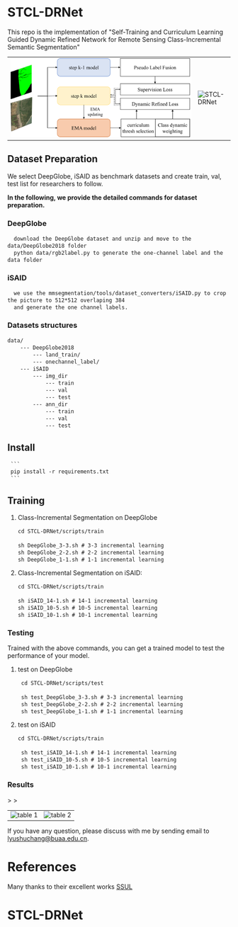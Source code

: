 # STCL-DRNet

This repo is the implementation of "Self-Training and Curriculum Learning Guided Dynamic Refined Network for Remote Sensing Class-Incremental Semantic Segmentation" 
<table>
    <tr>
      <td><img src="PaperFigs\Fig1.png" width = "100%" alt=" paradigm"/></td>
      <td><img src="PaperFigs\Fig2.png" width = "100%" alt="STCL-DRNet"/></td>
    </tr>
</table>


## Dataset Preparation

We select DeepGlobe, iSAID as benchmark datasets and create train, val, test list for researchers to follow. 

**In the following, we provide the detailed commands for dataset preparation.**

### DeepGlobe

      download the DeepGlobe dataset and unzip and move to the data/DeepGlobe2018 folder
      python data/rgb2label.py to generate the one-channel label and the data folder
      
### iSAID

      we use the mmsegmentation/tools/dataset_converters/iSAID.py to crop the picture to 512*512 overlaping 384 
      and generate the one channel labels.
### Datasets structures
      
```
data/
    --- DeepGlobe2018
        --- land_train/
        --- onechannel_label/
    --- iSAID
        --- img_dir
            --- train
            --- val
            --- test
        --- ann_dir
            --- train
            --- val
            --- test
```

## Install

     ```
     pip install -r requirements.txt
     ``` 

## Training


1. Class-Incremental Segmentation on DeepGlobe

     ```
     cd STCL-DRNet/scripts/train
     
     sh DeepGlobe_3-3.sh # 3-3 incremental learning
     sh DeepGlobe_2-2.sh # 2-2 incremental learning
     sh DeepGlobe_1-1.sh # 1-1 incremental learning
     ```

2. Class-Incremental Segmentation on iSAID:

     ```
     cd STCL-DRNet/scripts/train
     
     sh iSAID_14-1.sh # 14-1 incremental learning
     sh iSAID_10-5.sh # 10-5 incremental learning
     sh iSAID_10-1.sh # 10-1 incremental learning
     ```



### Testing
  
Trained with the above commands, you can get a trained model to test the performance of your model.   

1. test on DeepGlobe

    ```
     cd STCL-DRNet/scripts/test
     
     sh test_DeepGlobe_3-3.sh # 3-3 incremental learning
     sh test_DeepGlobe_2-2.sh # 2-2 incremental learning
     sh test_DeepGlobe_1-1.sh # 1-1 incremental learning
     ```

2. test on iSAID
    ```
    cd STCL-DRNet/scripts/train
     
     sh test_iSAID_14-1.sh # 14-1 incremental learning
     sh test_iSAID_10-5.sh # 10-5 incremental learning
     sh test_iSAID_10-1.sh # 10-1 incremental learning
   ```
   
### Results
<table>
    <tr>
      <td><img src="PaperFigs\table 1.png" width = "100%" alt=" table 1"/></td>>
      <td><img src="PaperFigs\table 2.png" width = "100%" alt=" table 2"/></td>>
    </tr>
</table>

If you have any question, please discuss with me by sending email to lyushuchang@buaa.edu.cn.

# References
Many thanks to their excellent works [SSUL](https://github.com/clovaai/SSUL)
# STCL-DRNet
